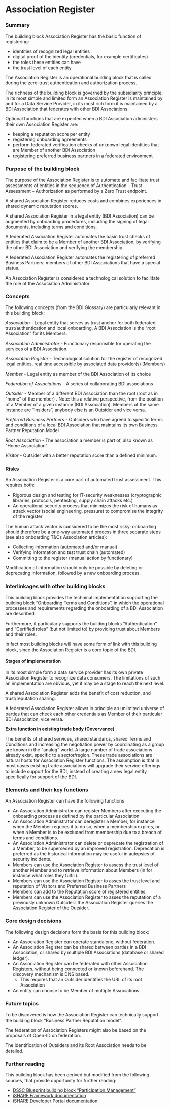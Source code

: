 # Association Register

### Summary

The building block Association Register has the basic function of registering:

* identities of recognized legal entities
* digital proof of the identity (credentials, for example certificates)
* the roles these entities can have
* the trust level of each entity

The Association Register is an operational building block that is called during the zero-trust authentication and authorization process.

The richness of the building block is governed by the subsidiarity principle: in its most simple and limited form an Association Register is maintained by and for a Data Service Provider, in its most rich form it is maintained by a BDI Association that federates with other BDI Associations.

Optional functions that are expected when a BDI Association administers their own Association Register are:

* keeping a reputation score per entity
* registering onboarding agreements
* perform federated verification checks of unknown legal identities that are Member of another BDI Association
* registering preferred business partners in a federated environment

### Purpose of the building block

The purpose of the Association Register is to automate and facilitate trust assessments of entities in the sequence of Authentication – Trust Assessment – Authorization as performed by a Zero Trust endpoint.

A shared Association Register reduces costs and combines experiences in shared dynamic reputation scores.

A shared Association Register in a legal entity (BDI Association) can be augmented by onboarding procedures, including the signing of legal documents, including terms and conditions.

A federated Association Register automates the basic trust checks of entities that claim to be a Member of another BDI Association, by verifying the other BDI Association and verifying the membership.

A federated Association Register automates the registering of preferred Business Partners: members of other BDI Associations that have a special status.

An Association Register is considered a technological solution to facilitate the role of the Association Administrator.

### Concepts

The following concepts (from the BDI Glossary) are particularly relevant in this building block:

_Association -_ Legal entity that serves as trust anchor for both federated trust/authentication and local onboarding. A BDI Association is the “root Association” for its Members.

_Association Administrator -_ Functionary responsible for operating the services of a BDI Association.

_Association Register -_ Technological solution for the register of recognized legal entities, real time accessible by associated data provider(s) (Members)

_Member -_ Legal entity as member of the BDI Association of its choice

_Federation of Associations -_ A series of collaborating BDI associations

_Outsider -_ Member of a different BDI Association than the root (root as in "home" of the member) .  Note: this a relative perspective, from the position of a Member of a given instance (BDI Association). Members of the same instance are “insiders”, anybody else is an Outsider and vice versa.

_Preferred Business Partners -_ Outsiders who have agreed to specific terms and conditions of a local BDI Association that maintains its own Business Partner Reputation Model

_Root Association -_ The association a member is part of, also known as "Home Association".

_Visitor -_ Outsider with a better reputation score than a defined minimum.

### Risks

An Association Register is a core part of automated trust assessment. This requires both:

* Rigorous design and testing for IT-security weaknesses (cryptographic libraries, protocols, pentesting, supply chain attacks etc.)
* An operational security process that minimizes the risk of humans as attack vector (social engineering, pressure) to compromise the integrity of the register

The human attack vector is considered to be the most risky: onboarding should therefore be a one-way automated process in three separate steps (see also onboarding T\&Cs Association articles):

* Collecting information (automated and/or manual)
* Verifying information and test trust chain (automated)
* Committing to the register (manual action by functionary)

Modification of information should only be possible by deleting or deprecating information, followed by a new onboarding process.

### Interlinkages with other building blocks

This building block provides the technical implementation supporting the building block “Onboarding Terms and Conditions”, in which the operational processes and requirements regarding the onboarding of a BDI Association are described.

Furthermore, it particularly supports the building blocks “Authentication” and “Certified roles” (but not limited to) by providing trust about Members and their roles.

In fact most building blocks will have some form of link with this building block, since the Association Register is a core topic of the BDI.

#### Stages of implementation

In its most simple form a data service provider has its own private Association Register to recognize data consumers. The limitations of such an implementation are obvious, yet it may be a stage to reach the next level.

A shared Association Register adds the benefit of cost reduction, and trust/reputation sharing.

A federated Association Register allows in principle an unlimited universe of parties that can check each other credentials as Member of their particular BDI Association, vice versa.

**Extra function in existing trade body (Govervance)**

The benefits of shared services, shared standards, shared Terms and Conditions and increasing the negotiation power by coordinating as a group are known in the "analog" world. A large number of trade associations already exist, specific to a sector/region. These trade associations are natural hosts for Association Register functions. The assumption is that in most cases existing trade associations will upgrade their service offerings to include support for the BDI, instead of creating a new legal entity specifically for support of the BDI.

### Elements and their key functions

An Association Register can have the following functions

* An Association Administrator can register Members after executing the onboarding process as defined by the particular Association
* An Association Administrator can deregister a Member, for instance when the Member requires it to do so, when a membership expires, or when a Member is to be excluded from membership due to a breach of terms and conditions.
* An Association Administrator can delete or deprecate the registration of a Member, to be superseded by an improved registration.  Deprecation is preferred as the historical information may be useful in autopsies of security incidents.
* Members can use the Association Register to assess the trust level of another Member and to retrieve information about Members (in for instance what roles they fulfill).
* Members can use the Association Register to asses the trust level and reputation of Visitors and Preferred Business Partners
* Members can add to the Reputation score of registered entities.
* Members can use the Association Register to asses the reputation of a previously unknown Outsider.: the Association Register queries the Association Register of the Outsider.

### Core design decisions

The following design decisions form the basis for this building block:

* An Association Register can operate standalone, without federation.
* An Association Register can be shared between parties in a BDI Association, or shared by multiple BDI Associations (database or shared ledger).
* An Association Register can be federated with other Association Registers, without being connected or known beforehand. The discovery mechanism is DNS based.
  * This requires that an Outsider identifies the URL of its root Association
* An entity can choose to be Member of multiple Associations.

### Future topics

To be discovered is how the Association Register can technically support the building block “Business Partner Reputation model”.

The federation of Association Registers might also be based on the proposals of Open-ID on federation.

The identification of Outsiders and its Root Association needs to be detailed.

### Further reading

This building block has been derived but modified from the following sources, that provide opportunity for further reading:

* ​[DSSC Blueprint building block “Participation Management”](https://dssc.eu/space/BVE/357074624/Participation+Management)​
* ​[iSHARE Framework documentation](https://framework.ishare.eu/)​
* ​[iSHARE Developer Portal documentation](https://dev.ishare.eu/)


